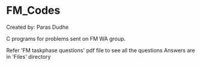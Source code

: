 # FM_Codes

Created by: Paras Dudhe

C programs for problems sent on FM WA group.

Refer 'FM taskphase questions' pdf file to see all the questions
Answers are in 'Files' directory
